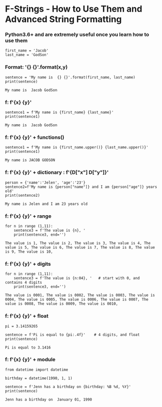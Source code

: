 # F-Strings - How to Use Them and Advanced String Formatting


### Python3.6+ and are extremely useful once you learn how to use them

```
first_name = 'Jacob'
last_name = 'GodSon'
```

### Format:   '{} {}'.format(x,y)

```
sentence = 'My name is  {} {}'.format(first_name, last_name)
print(sentence)
```

```
My name is  Jacob GodSon
```

### f:  f'{x} {y}'

```
sentence1 = f'My name is {first_name} {last_name}'
print(sentence1)
```

```
My name is  Jacob GodSon
```


### f:  f'{x} {y}' + functions()

```
sentence1 = f'My name is {first_name.upper()} {last_name.upper()}'
print(sentence1)
```

```
My name is JACOB GODSON
```

### f:  f'{x} {y}' + dictionary :  f'{D["x"] D["y"]}'

```
person = {'name':'Jelen', 'age':'23'}
sentence2=f'My name is {person["name"]} and I am {person["age"]} years old'
print(sentence2)
```

```
My name is Jelen and I am 23 years old
```

### f:  f'{x} {y}' + range

```
for n in range (1,11):
    sentence3 = f'The value is {n}, '
    print(sentence3, end='')
```

```
The value is 1, The value is 2, The value is 3, The value is 4, The value is 5, The value is 6, The value is 7, The value is 8, The value is 9, The value is 10, 
```

### f:  f'{x} {y}' + digits

```
for n in range (1,11):
    sentence3 = f'The value is {n:04}, '   # start with 0, and contains 4 digits
    print(sentence3, end='')
```

```
The value is 0001, The value is 0002, The value is 0003, The value is 0004, The value is 0005, The value is 0006, The value is 0007, The value is 0008, The value is 0009, The value is 0010, 
```

### f:  f'{x} {y}' + float

```
pi = 3.14159265

sentence = f'Pi is equal to {pi:.4f}'    # 4 digits, and float
print(sentence)
```

```
Pi is equal to 3.1416
```


### f:  f'{x} {y}' + module

```
from datetime import datetime

birthday = datetime(1990, 1, 1)

sentence = f'Jenn has a birthday on {birthday: %B %d, %Y}'
print(sentence)
```

```
Jenn has a birthday on  January 01, 1990
```





















